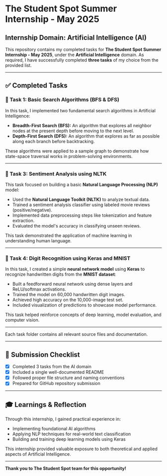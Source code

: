 # The Student Spot Summer Internship - May 2025

## Internship Domain: Artificial Intelligence (AI)

This repository contains my completed tasks for **The Student Spot Summer Internship - May 2025**, under the **Artificial Intelligence** domain. As required, I have successfully completed **three tasks** of my choice from the provided list.

---

## ✅ Completed Tasks

### 🔹 Task 1: Basic Search Algorithms (BFS & DFS)

In this task, I implemented two fundamental search algorithms in Artificial Intelligence:

- **Breadth-First Search (BFS):** An algorithm that explores all neighbor nodes at the present depth before moving to the next level.
- **Depth-First Search (DFS):** An algorithm that explores as far as possible along each branch before backtracking.

These algorithms were applied to a sample graph to demonstrate how state-space traversal works in problem-solving environments.

---

### 🔹 Task 3: Sentiment Analysis using NLTK

This task focused on building a basic **Natural Language Processing (NLP)** model:

- Used the **Natural Language Toolkit (NLTK)** to analyze textual data.
- Trained a sentiment analysis classifier using labeled movie reviews (positive/negative).
- Implemented data preprocessing steps like tokenization and feature extraction.
- Evaluated the model's accuracy in classifying unseen reviews.

This task demonstrated the application of machine learning in understanding human language.

---

### 🔹 Task 4: Digit Recognition using Keras and MNIST

In this task, I created a simple **neural network model** using **Keras** to recognize handwritten digits from the **MNIST dataset**:

- Built a feedforward neural network using dense layers and ReLU/softmax activations.
- Trained the model on 60,000 handwritten digit images.
- Achieved high accuracy on the 10,000-image test set.
- Included visualization of predictions to showcase model performance.

This task helped reinforce concepts of deep learning, model evaluation, and computer vision.

---


Each task folder contains all relevant source files and documentation.

---

## 📌 Submission Checklist

- [x] Completed 3 tasks from the AI domain
- [x] Included a single well-documented README
- [x] Followed proper file structure and naming conventions
- [x] Prepared for GitHub repository submission

---

## 🎓 Learnings & Reflection

Through this internship, I gained practical experience in:

- Implementing foundational AI algorithms
- Applying NLP techniques for real-world text classification
- Building and training deep learning models using Keras

This internship provided valuable exposure to both theoretical and applied aspects of Artificial Intelligence.

---

**Thank you to The Student Spot team for this opportunity!**


